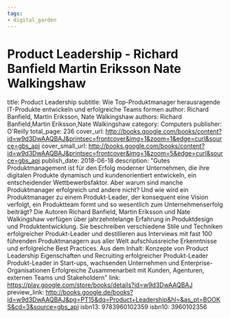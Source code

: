 ```yaml
---
tags: 
- digital_garden
---
```

# Product Leadership - Richard Banfield Martin Eriksson Nate Walkingshaw

title: Product Leadership
subtitle: Wie Top-Produktmanager herausragende IT-Produkte entwickeln und erfolgreiche Teams formen
author: Richard Banfield, Martin Eriksson, Nate Walkingshaw
authors: Richard Banfield,Martin Eriksson,Nate Walkingshaw
category: Computers
publisher: O'Reilly
total_page: 236
cover_url: http://books.google.com/books/content?id=w9d3DwAAQBAJ&printsec=frontcover&img=1&zoom=1&edge=curl&source=gbs_api
cover_small_url: http://books.google.com/books/content?id=w9d3DwAAQBAJ&printsec=frontcover&img=1&zoom=5&edge=curl&source=gbs_api
publish_date: 2018-06-18
description: "Gutes Produktmanagement ist für den Erfolg moderner Unternehmen, die ihre digitalen Produkte dynamisch und kundenorientiert entwickeln, ein entscheidender Wettbewerbsfaktor. Aber warum sind manche Produktmanager erfolgreich und andere nicht? Und wie wird ein Produktmanager zu einem Produkt-Leader, der konsequent eine Vision verfolgt, ein Produktteam formt und so wesentlich zum Unternehmenserfolg beiträgt? Die Autoren Richard Banfield, Martin Eriksson und Nate Walkingshaw verfügen über jahrzehntelange Erfahrung in Produktdesign und Produktentwicklung. Sie beschreiben verschiedene Stile und Techniken erfolgreicher Produkt-Leader und destillieren aus Interviews mit fast 100 führenden Produktmanagern aus aller Welt aufschlussreiche Erkenntnisse und erfolgreiche Best Practices. Aus dem Inhalt: Konzepte von Product Leadership Eigenschaften und Recruiting erfolgreicher Produkt-Leader Produkt-Leader in Start-ups, wachsenden Unternehmen und Enterprise-Organisationen Erfolgreiche Zusammenarbeit mit Kunden, Agenturen, externen Teams und Stakeholdern"
link: https://play.google.com/store/books/details?id=w9d3DwAAQBAJ
preview_link: http://books.google.de/books?id=w9d3DwAAQBAJ&pg=PT15&dq=Product+Leadership&hl=&as_pt=BOOKS&cd=3&source=gbs_api
isbn13: 9783960102359
isbn10: 3960102356

